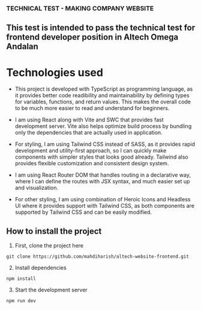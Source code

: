 ### TECHNICAL TEST - MAKING COMPANY WEBSITE

## This test is intended to pass the technical test for frontend developer position in Altech Omega Andalan

# Technologies used

- This project is developed with TypeScript as programming language, as it provides better code readibility and maintainability by defining types for variables, functions, and return values. This makes the overall code to be much more easier to read and understand for beginners.

- I am using React along with Vite and SWC that provides fast development server. Vite also helps optimize build process by bundling only the dependencies that are actually used in application.

- For styling, I am using Tailwind CSS instead of SASS, as it provides rapid development and utility-first approach, so I can quickly make components with simpler styles that looks good already. Tailwind also provides flexible customization and consistent design system.

- I am using React Router DOM that handles routing in a declarative way, where I can define the routes with JSX syntax, and much easier set up and visualization.

- For other styling, I am using combination of Heroic Icons and Headless UI where it provides support with Tailwind CSS, as both components are supported by Tailwind CSS and can be easily modified.

## How to install the project

1. First, clone the project here

```
git clone https://github.com/mahdiharish/altech-website-frontend.git
```

2. Install dependencies

```
npm install
```

3. Start the development server

```
npm run dev
```
